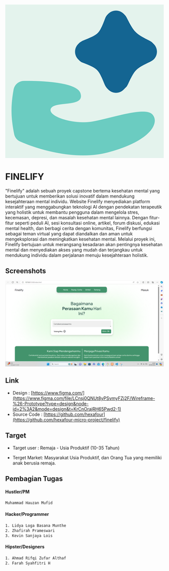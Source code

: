 
![Logo](assets/finelfy.png)

# FINELIFY


"Finelify" adalah sebuah proyek capstone bertema kesehatan mental yang bertujuan untuk memberikan solusi inovatif dalam mendukung kesejahteraan mental individu. Website Finelify menyediakan platform interaktif yang menggabungkan teknologi AI dengan pendekatan terapeutik yang holistik untuk membantu pengguna dalam mengelola stres, kecemasan, depresi, dan masalah kesehatan mental lainnya. Dengan fitur-fitur seperti peduli AI, sesi konsultasi online, artikel, forum diskusi, edukasi mental health, dan berbagi cerita dengan komunitas, Finelify berfungsi sebagai teman virtual yang dapat diandalkan dan aman untuk mengeksplorasi dan meningkatkan kesehatan mental. Melalui proyek ini, Finelify bertujuan untuk merangsang kesadaran akan pentingnya kesehatan mental dan menyediakan akses yang mudah dan terjangkau untuk mendukung individu dalam perjalanan menuju kesejahteraan holistik.

## Screenshots

![App Screenshot](assets/ssweb.png)


## Link

 - Design : [https://www.figma.com/](https://www.figma.com/file/LCnsj0QNUt8yPSvmyFZj2F/Wireframe-%26-Prototype?type=design&node-id=2%3A2&mode=design&t=KrCnOrajRH65Pwd2-1)
 - Source Code : [https://github.com/hexafour](https://github.com/hexafour-micro-project/finelify)



## Target
- Target user : Remaja - Usia Produktif (10-35 Tahun)

- Terget Market: Masyarakat Usia Produktif, dan Orang Tua yang memiliki anak berusia remaja.
## Pembagian Tugas

#### Hustler/PM
    Muhammad Hauzan Mufid
#### Hacker/Programmer

    1. Lidya Loga Basana Munthe
    2. Zhafirah Prameswari 
    3. Kevin Sanjaya Lois

#### Hipster/Designers

    1. Ahmad Rifqi Zufar Althaf
    2. Farah Syahfitri H
